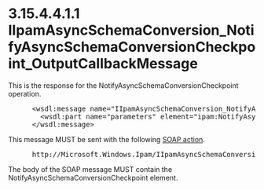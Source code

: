 <html dir="LTR" xmlns:mshelp="http://msdn.microsoft.com/mshelp" xmlns:ddue="http://ddue.schemas.microsoft.com/authoring/2003/5" xmlns:xlink="http://www.w3.org/1999/xlink" xmlns:tool="http://www.microsoft.com/tooltip">
 <body>
 <div id="header">
 <h1 class="heading">3.15.4.4.1.1 IIpamAsyncSchemaConversion_NotifyAsyncSchemaConversionCheckpoint_OutputCallbackMessage</h1>
 </div>
 <div id="mainSection">
 <div id="mainBody">
 <div id="allHistory" class="saveHistory"></div>
 <div id="sectionSection0" class="section" name="collapseableSection">
 

<p>This is the response for the
NotifyAsyncSchemaConversionCheckpoint operation.</p>

<dl>
<dd>
<div><pre> &lt;wsdl:message name=&quot;IIpamAsyncSchemaConversion_NotifyAsyncSchemaConversionCheckpoint_OutputCallbackMessage&quot;&gt;
   &lt;wsdl:part name=&quot;parameters&quot; element=&quot;ipam:NotifyAsyncSchemaConversionCheckpoint&quot; /&gt;
 &lt;/wsdl:message&gt;
</pre></div>
</dd></dl>

<p>This message MUST be sent with the following <a href="21b4a631-8f28-420f-822f-c5f879d5046e.md#gt_c1358651-96c1-4ce0-8e1f-b0b7a94145e3">SOAP action</a>.</p>

<dl>
<dd>
<div><pre> http://Microsoft.Windows.Ipam/IIpamAsyncSchemaConversion/NotifyAsyncSchemaConversionCheckpoint
</pre></div>
</dd></dl>

<p>The body of the SOAP message MUST contain the
NotifyAsyncSchemaConversionCheckpoint element.</p>


 </div>
 </div>
 </div>
 </body>
</html>